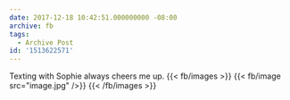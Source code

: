 ```yaml
---
date: 2017-12-18 10:42:51.000000000 -08:00
archive: fb
tags: 
  - Archive Post
id: '1513622571'
---
```


Texting with Sophie always cheers me up.
{{< fb/images >}}
{{< fb/image src="image.jpg" />}}
{{< /fb/images >}}
